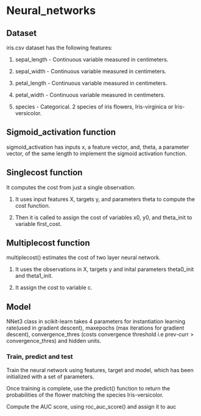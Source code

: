 # Neural_networks

## Dataset

iris.csv dataset has the following features:

1. sepal_length - Continuous variable measured in centimeters.
  
2. sepal_width - Continuous variable measured in centimeters.
	
3. petal_length - Continuous variable measured in centimeters.
	
4. petal_width - Continuous variable measured in centimeters.
	
5. species - Categorical. 2 species of iris flowers, Iris-virginica or Iris-versicolor.

## Sigmoid_activation function

sigmoid_activation has inputs x, a feature vector, and, theta, a parameter vector, of the same length to implement the sigmoid activation function. 

## Singlecost function

It computes the cost from just a single observation.

1. It uses input features X, targets y, and parameters theta to compute the cost function.

2. Then it is called to assign the cost of variables x0, y0, and theta_init to variable first_cost.


## Multiplecost function

multiplecost() estimates the cost of two layer neural network.

1. It uses the observations in X, targets y and inital parameters theta0_init and theta1_init.

2. It assign the cost to variable c.

## Model

NNet3 class in scikit-learn takes 4 parameters for instantiation learning rate(used in gradient descent), maxepochs (max iterations for gradient descent), convergence_thres (costs convergence threshold i.e prev-curr > convergence_thres) and hidden units.

### Train, predict and test

Train the neural network using features, target and model, which has been initialized with a set of parameters. 

Once training is complete, use the predict() function to return the probabilities of the flower matching the species Iris-versicolor.

Compute the AUC score, using roc_auc_score() and assign it to auc




